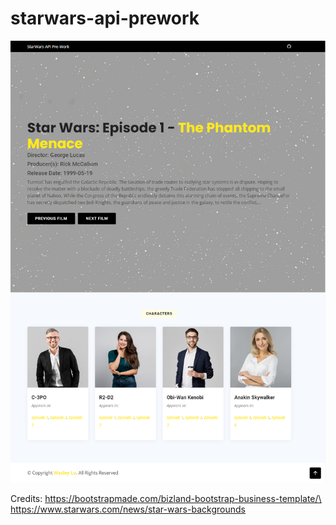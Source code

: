 # starwars-api-prework
![screenshot](https://raw.githubusercontent.com/wesleylo/starwars-api-prework/main/assets/img/screenshot.png)

Credits:
https://bootstrapmade.com/bizland-bootstrap-business-template/\
https://www.starwars.com/news/star-wars-backgrounds
